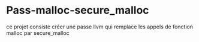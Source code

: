 # Pass-malloc-secure_malloc
ce projet consiste créer une passe llvm qui remplace les appels de fonction malloc par secure_malloc
